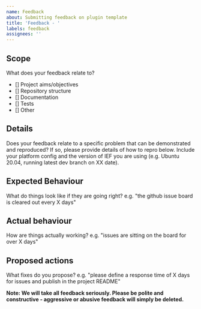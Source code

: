 ```yaml
---
name: Feedback
about: Submitting feedback on plugin template
title: 'Feedback - '
labels: feedback
assignees: ''
---
```


## Scope

What does your feedback relate to?

- [] Project aims/objectives
- [] Repository structure
- [] Documentation
- [] Tests
- [] Other

## Details

Does your feedback relate to a specific problem that can be demonstrated and reproduced? If so, please provide details of how to repro below.
Include your platform config and the version of IEF you are using (e.g. Ubuntu 20.04, running latest dev branch on XX date).

## Expected Behaviour

What do things look like if they are going right?
e.g. "the github issue board is cleared out every X days"

## Actual behaviour

How are things actually working?
e.g. "issues are sitting on the board for over X days"

## Proposed actions

What fixes do you propose?
e.g. "please define a response time of X days for issues and publish in the project README"

**Note: We will take all feedback seriously. Please be polite and constructive - aggressive or abusive feedback will simply be deleted.**
